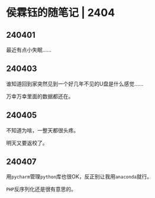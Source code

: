 # 侯霖钰的随笔记 | 2404

## 240401

最近有点小失眠……



## 240403

谁知道回到家突然见到一个好几年不见的U盘是什么感觉……

万幸万幸里面的数据都还在。



## 240405

不知道为啥，一整天都很头疼。

明天又要返校了。



## 240407

用`pycharm`管理`python`库也很OK，反正别让我用`anaconda`就行。

`PHP`反序列化还是很有意思的。
